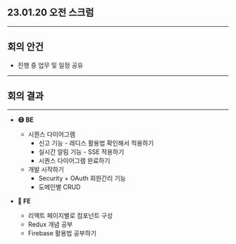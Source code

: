 ## 23.01.20 오전 스크럼

---

## 회의 안건
- 진행 중 업무 및 일정 공유
---

## 회의 결과

---

- **😷 BE**
    - 시퀀스 다이어그램
        - 신고 기능 - 레디스 활용법 확인해서 적용하기
        - 실시간 알림 기능 - SSE 적용하기
        - 시퀀스 다이어그램 완료하기
    - 개발 시작하기
        - Security + OAuth 회원간리 기능
        - 도메인별 CRUD

- **🐥 FE**
    - 리액트 페이지별로 컴포넌트 구성
    - Redux 개념 공부
    - Firebase 활용법 공부하기